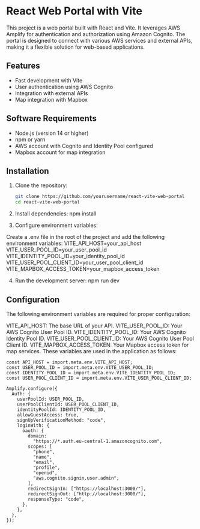 # React Web Portal with Vite

This project is a web portal built with React and Vite. It leverages AWS Amplify for authentication and authorization using Amazon Cognito. The portal is designed to connect with various AWS services and external APIs, making it a flexible solution for web-based applications.

## Features

- Fast development with Vite
- User authentication using AWS Cognito
- Integration with external APIs
- Map integration with Mapbox

## Software Requirements

- Node.js (version 14 or higher)
- npm or yarn
- AWS account with Cognito and Identity Pool configured
- Mapbox account for map integration

## Installation

1. Clone the repository:

   ```sh
   git clone https://github.com/yourusername/react-vite-web-portal
   cd react-vite-web-portal
   ```

2. Install dependencies:
   npm install

3. Configure environment variables:

Create a .env file in the root of the project and add the following environment variables:
VITE_API_HOST=your_api_host
VITE_USER_POOL_ID=your_user_pool_id
VITE_IDENTITY_POOL_ID=your_identity_pool_id
VITE_USER_POOL_CLIENT_ID=your_user_pool_client_id
VITE_MAPBOX_ACCESS_TOKEN=your_mapbox_access_token

4. Run the development server:
   npm run dev

## Configuration

The following environment variables are required for proper configuration:

VITE_API_HOST: The base URL of your API.
VITE_USER_POOL_ID: Your AWS Cognito User Pool ID.
VITE_IDENTITY_POOL_ID: Your AWS Cognito Identity Pool ID.
VITE_USER_POOL_CLIENT_ID: Your AWS Cognito User Pool Client ID.
VITE_MAPBOX_ACCESS_TOKEN: Your Mapbox access token for map services.
These variables are used in the application as follows:

```
const API_HOST = import.meta.env.VITE_API_HOST;
const USER_POOL_ID = import.meta.env.VITE_USER_POOL_ID;
const IDENTITY_POOL_ID = import.meta.env.VITE_IDENTITY_POOL_ID;
const USER_POOL_CLIENT_ID = import.meta.env.VITE_USER_POOL_CLIENT_ID;

Amplify.configure({
  Auth: {
    userPoolId: USER_POOL_ID,
    userPoolClientId: USER_POOL_CLIENT_ID,
    identityPoolId: IDENTITY_POOL_ID,
    allowGuestAccess: true,
    signUpVerificationMethod: "code",
    loginWith: {
      oauth: {
        domain:
          "https://*.auth.eu-central-1.amazoncognito.com",
        scopes: [
          "phone",
          "name",
          "email",
          "profile",
          "openid",
          "aws.cognito.signin.user.admin",
        ],
        redirectSignIn: ["https://localhost:3000/"],
        redirectSignOut: ["http://localhost:3000/"],
        responseType: "code",
      },
    },
  },
});
```
